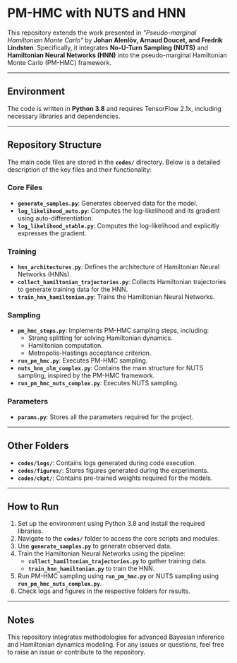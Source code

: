 # PM-HMC with NUTS and HNN

This repository extends the work presented in *"Pseudo-marginal Hamiltonian Monte Carlo"* by **Johan Alenlöv, Arnaud Doucet, and Fredrik Lindsten**. Specifically, it integrates **No-U-Turn Sampling (NUTS)** and **Hamiltonian Neural Networks (HNN)** into the pseudo-marginal Hamiltonian Monte Carlo (PM-HMC) framework.

---

## Environment

The code is written in **Python 3.8** and requires TensorFlow 2.1x, including necessary libraries and dependencies.

---

## Repository Structure

The main code files are stored in the **`codes/`** directory. Below is a detailed description of the key files and their functionality:

### Core Files
- **`generate_samples.py`**: Generates observed data for the model.
- **`log_likelihood_auto.py`**: Computes the log-likelihood and its gradient using auto-differentiation.
- **`log_likelihood_stable.py`**: Computes the log-likelihood and explicitly expresses the gradient.

### Training
- **`hnn_architectures.py`**: Defines the architecture of Hamiltonian Neural Networks (HNNs).
- **`collect_hamiltonian_trajectories.py`**: Collects Hamiltonian trajectories to generate training data for the HNN.
- **`train_hnn_hamiltonian.py`**: Trains the Hamiltonian Neural Networks.

### Sampling
- **`pm_hmc_steps.py`**: Implements PM-HMC sampling steps, including:
  - Strang splitting for solving Hamiltonian dynamics.
  - Hamiltonian computation.
  - Metropolis-Hastings acceptance criterion.
- **`run_pm_hmc.py`**: Executes PM-HMC sampling.
- **`nuts_hnn_olm_complex.py`**: Contains the main structure for NUTS sampling, inspired by the PM-HMC framework.
- **`run_pm_hmc_nuts_complex.py`**: Executes NUTS sampling.

### Parameters
- **`params.py`**: Stores all the parameters required for the project.

---

## Other Folders

- **`codes/logs/`**: Contains logs generated during code execution.
- **`codes/figures/`**: Stores figures generated during the experiments.
- **`codes/ckpt/`**: Contains pre-trained weights required for the models.

---

## How to Run

1. Set up the environment using Python 3.8 and install the required libraries.
2. Navigate to the **`codes/`** folder to access the core scripts and modules.
3. Use **`generate_samples.py`** to generate observed data.
4. Train the Hamiltonian Neural Networks using the pipeline:
   - **`collect_hamiltonian_trajectories.py`** to gather training data.
   - **`train_hnn_hamiltonian.py`** to train the HNN.
5. Run PM-HMC sampling using **`run_pm_hmc.py`** or NUTS sampling using **`run_pm_hmc_nuts_complex.py`**.
6. Check logs and figures in the respective folders for results.

---

## Notes

This repository integrates methodologies for advanced Bayesian inference and Hamiltonian dynamics modeling. For any issues or questions, feel free to raise an issue or contribute to the repository.
